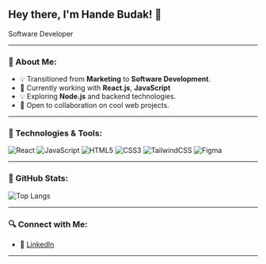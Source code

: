 ## Hey there, I'm Hande Budak! 🌟

Software Developer 

---

### 🌟 About Me:
- 💡 Transitioned from **Marketing** to **Software Development**.
- 🔧 Currently working with **React.js**, **JavaScript**
- 💡 Exploring **Node.js** and backend technologies.
- 👥 Open to collaboration on cool web projects.

---

### 🌟 Technologies & Tools:

![React](https://img.shields.io/badge/-React-61DAFB?style=flat&logo=react&logoColor=white)
![JavaScript](https://img.shields.io/badge/-JavaScript-F7DF1E?style=flat&logo=javascript&logoColor=black)
![HTML5](https://img.shields.io/badge/-HTML5-E34F26?style=flat&logo=html5&logoColor=white)
![CSS3](https://img.shields.io/badge/-CSS3-1572B6?style=flat&logo=css3)
![TailwindCSS](https://img.shields.io/badge/-TailwindCSS-38B2AC?style=flat&logo=tailwind-css&logoColor=white)
![Figma](https://img.shields.io/badge/-Figma-F24E1E?style=flat&logo=figma&logoColor=white)

---

### 🌟 GitHub Stats:

![Top Langs](https://github-readme-stats.vercel.app/api/top-langs/?username=HandeBudak&layout=compact&theme=radical)


---

### 🔍 Connect with Me:
- 🌟 [LinkedIn](https://www.linkedin.com/in/hande-budak-658702159/) 

---


